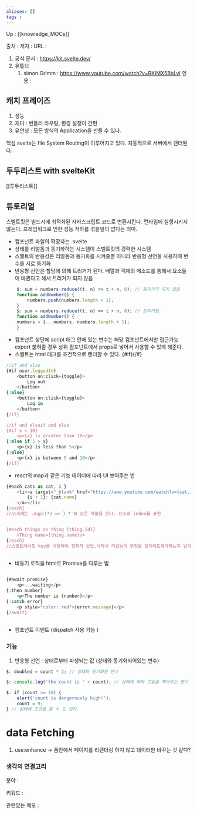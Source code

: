 ```yaml
---
aliases: []
tags : 
---
```

Up : [[knowledge_MOCs]]

출처 :
저자 :
URL : 
1. 공식 문서 : https://kit.svelte.dev/
2. 유튜브 
	1. simon Grimm : https://www.youtube.com/watch?v=RKiMX58bLvI
인용 : 



## 캐치 프레이즈
1. 성능
2. 재미 : 번들러 라우팅, 환경 설정이 간편
3. 유연성 : 모든 방식의 Application을 만들 수 있다. 

핵심 
svelte는 file System Routing이 이루어지고 있다.
자동적으로 서버에서 랜더된다.





## 투두리스트 with svelteKit
[[투두리스트]]



## 튜토리얼 
스벨트킷은 빌드시에 최적화된 자바스크립트 코드로 변환시킨다. 런타임에 실행시키지 않는다. 프레임워크로 인한 성능 저하를 겪을일이 없다는 의미. 

- 컴포넌트 파일의 확장자는 .svelte
- 상태를 리얼돔과 동기화하는 시스템이 스벨트킷의 강력한 시스템
- 스벨트의 반응성은 리얼돔과 동기화를 시켜줄뿐 아니라 반응형 선언을 사용하여 변수를 서로 동기화
- 반응형 선언은 할당에 의해 트리거가 된다. 배열과 객체의 메소드를 통해서 요소들이 바뀐다고 해서 트리거가 되지 않음
```js
	$: sum = numbers.reduce((t, n) => t + n, 0); // 트리거가 되지 않음
	function addNumber() {
		numbers.push(numbers.length + 1);
	}
	$: sum = numbers.reduce((t, n) => t + n, 0); // 트리거됨. 
	function addNumber() {
	numbers = [...numbers, numbers.length + 1];
	}

```
- 컴포넌트 상단에 script 태그 안에 있는 변수는 해당 컴포넌트에서만 접근가능  export 붙혀줄 경우 상위 컴포넌트에서 props로 넣어서 사용할 수 있게 해준다. 
- 스벨트는 html 태크를 조건적으로 렌더할 수 있다. {#if}{/if}
```js
//if and else
{#if user.loggedIn}
	<button on:click={toggle}>
		Log out
	</button>
{:else}
	<button on:click={toggle}>
		Log in
	</button>
{/if}

//if and elseif and else
{#if x > 10}
	<p>{x} is greater than 10</p>
{:else if 5 > x}
	<p>{x} is less than 5</p>
{:else}
	<p>{x} is between 5 and 10</p>
{/if}
```
- react의 map과 같은 기능 데이터에 따라 UI 보여주는 법
```js
{#each cats as cat, i }
	<li><a target="_blank" href="https://www.youtube.com/watch?v={cat.id}" rel="noreferrer">
		{i + 1}: {cat.name}
	</a></li>
{/each}
//as뒤에는 .map((*) => ) * 와 같은 역할을 한다. 요소와 index를 표현 


{#each things as thing (thing.id)}
	<Thing name={thing.name}/>
{/each}
//스벨트에서도 key를 사용해야 정확히 삽입,삭제시 리얼돔이 무엇을 업데이트해야하는지 알려주는 것. 리액트와 비슷
 
```

- 비동기 로직을 html로 Promise를 다루는 법
```js

{#await promise}
	<p>...waiting</p>
{:then number}
	<p>The number is {number}</p>
{:catch error}
	<p style="color: red">{error.message}</p>
{/await}
 
```

- 컴포넌트 이벤트 (dispatch 사용 가능 )


### 기능
1. 반응형 선언 : 상태로부터 파생되는 값 (상태와 동기화되어있는 변수)
```js
$: doubled = count * 2; // 상태와 동기화된 변수

$: console.log('the count is ' + count); // 상태에 따라 콘솔을 찍어주는 변수 

$: if (count >= 10) {
	alert('count is dangerously high!');
	count = 9;
} // 상태에 조건을 줄 수 도 있다. 
```


# data Fetching 
1. use:enhance
-> 폼안에서 페이지를 리렌더링 하지 않고 데이터만 바꾸는 것 같다? 


### 생각의 연결고리
분야 :

키워드 :

관련있는 메모 :



